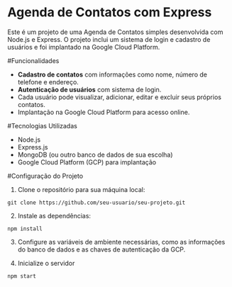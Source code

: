 # Agenda de Contatos com Express

Este é um projeto de uma Agenda de Contatos simples desenvolvida com Node.js e Express. 
O projeto inclui um sistema de login e cadastro de usuários e foi implantado na Google Cloud Platform.

#Funcionalidades

- **Cadastro de contatos** com informações como nome, número de telefone e endereço.
- **Autenticação de usuários** com sistema de login.
- Cada usuário pode visualizar, adicionar, editar e excluir seus próprios contatos.
- Implantação na Google Cloud Platform para acesso online.

#Tecnologias Utilizadas

- Node.js
- Express.js
- MongoDB (ou outro banco de dados de sua escolha)
- Google Cloud Platform (GCP) para implantação

#Configuração do Projeto

1. Clone o repositório para sua máquina local:
```
git clone https://github.com/seu-usuario/seu-projeto.git
```

2. Instale as dependências:
```
npm install
```

3. Configure as variáveis de ambiente necessárias, como as informações do banco de dados e as chaves de autenticação da GCP.

4. Inicialize o servidor
```
npm start
```
